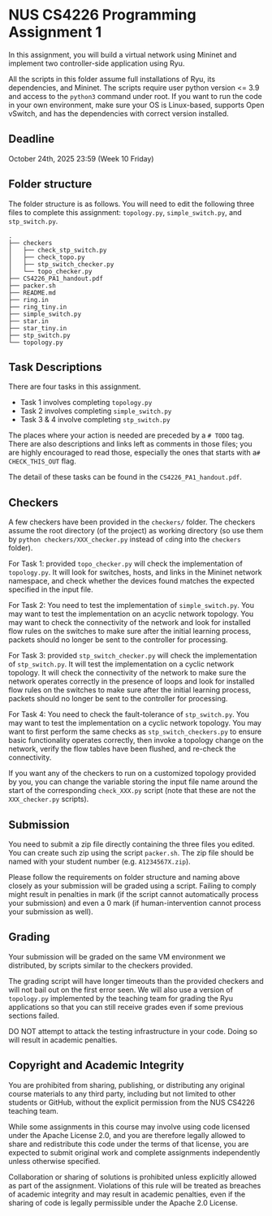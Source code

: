 # NUS CS4226 Programming Assignment 1

In this assignment, you will build a virtual network using Mininet and implement two controller-side application using Ryu.

All the scripts in this folder assume full installations of Ryu, its dependencies, and Mininet.
The scripts require user python version <= 3.9 and access to the `python3` command under root.
If you want to run the code in your own environment, make sure your OS is Linux-based, supports Open vSwitch, and has the dependencies with correct version installed.

## Deadline
October 24th, 2025 23:59 (Week 10 Friday)

## Folder structure
The folder structure is as follows.
You will need to edit the following three files to complete this assignment: `topology.py`, `simple_switch.py`, and `stp_switch.py`.
```
.
├── checkers
│   ├── check_stp_switch.py
│   ├── check_topo.py
│   ├── stp_switch_checker.py
│   └── topo_checker.py
├── CS4226_PA1_handout.pdf
├── packer.sh
├── README.md
├── ring.in
├── ring_tiny.in
├── simple_switch.py
├── star.in
├── star_tiny.in
├── stp_switch.py
└── topology.py
```

## Task Descriptions
There are four tasks in this assignment.
- Task 1 involves completing `topology.py`
- Task 2 involves completing `simple_switch.py`
- Task 3 & 4 involve completing `stp_switch.py`

The places where your action is needed are preceded by a `# TODO` tag.
There are also descriptions and links left as comments in those files; you are highly encouraged to read those, especially the ones that starts with a`# CHECK_THIS_OUT` flag.

The detail of these tasks can be found in the `CS4226_PA1_handout.pdf`.

## Checkers
A few checkers have been provided in the `checkers/` folder.
The checkers assume the root directory (of the project) as working directory (so use them by `python checkers/XXX_checker.py` instead of `cd`ing into the `checkers` folder).

For Task 1: provided `topo_checker.py` will check the implementation of `topology.py`.
It will look for switches, hosts, and links in the Mininet network namespace,
and check whether the devices found matches the expected specified in the input file.

For Task 2: You need to test the implementation of `simple_switch.py`.
You may want to test the implementation on an acyclic network topology.
You may want to check the connectivity of the network and look for installed flow rules on the switches to make sure after the initial learning process, packets should no longer be sent to the controller for processing.

For Task 3: provided `stp_switch_checker.py` will check the implementation of `stp_switch.py`.
It will test the implementation on a cyclic network topology.
It will check the connectivity of the network to make sure the network operates correctly in the presence of loops and look for installed flow rules on the switches to make sure after the initial learning process, packets should no longer be sent to the controller for processing.

For Task 4: You need to check the fault-tolerance of `stp_switch.py`.
You may want to test the implementation on a cyclic network topology.
You may want to first perform the same checks as `stp_switch_checkers.py` to ensure basic functionality operates correctly, then invoke a topology change on the network, verify the flow tables have been flushed, and re-check the connectivity.

If you want any of the checkers to run on a customized topology provided by you, you can change the variable storing the input file name around the start of the corresponding `check_XXX.py` script (note that these are not the `XXX_checker.py` scripts).

## Submission
You need to submit a zip file directly containing the three files you edited.
You can create such zip using the script `packer.sh`.
The zip file should be named with your student number (e.g. `A1234567X.zip`).

Please follow the requirements on folder structure and naming above closely as your submission will be graded using a script.
Failing to comply might result in penalties in mark (if the script cannot automatically process your submission) and even a 0 mark (if human-intervention cannot process your submission as well).

## Grading
Your submission will be graded on the same VM environment we distributed, by scripts similar to the checkers provided.

The grading script will have longer timeouts than the provided checkers and will not bail out on the first error seen.
We will also use a version of `topology.py` implemented by the teaching team for grading the Ryu applications so that you can still receive grades even if some previous sections failed.

DO NOT attempt to attack the testing infrastructure in your code.
Doing so will result in academic penalties.

## Copyright and Academic Integrity
You are prohibited from sharing, publishing, or distributing any original course materials to any third party, including but not limited to other students or GitHub, without the explicit permission from the NUS CS4226 teaching team.

While some assignments in this course may involve using code licensed under the Apache License 2.0, and you are therefore legally allowed to share and redistribute this code under the terms of that license, you are expected to submit original work and complete assignments independently unless otherwise specified.

Collaboration or sharing of solutions is prohibited unless explicitly allowed as part of the assignment. Violations of this rule will be treated as breaches of academic integrity and may result in academic penalties, even if the sharing of code is legally permissible under the Apache 2.0 License.